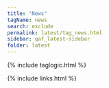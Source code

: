 ```yaml
---
title: "News"
tagName: news
search: exclude
permalink: latest/tag_news.html
sidebar: qaf_latest-sidebar
folder: latest
---
```

{% include taglogic.html %}

{% include links.html %}

